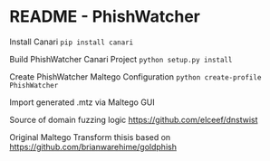 # README - PhishWatcher


Install Canari
  `pip install canari`

Build PhishWatcher Canari Project
  `python setup.py install`

Create PhishWatcher Maltego Configuration
  `python create-profile PhishWatcher`
  
Import generated .mtz via Maltego GUI




Source of domain fuzzing logic
https://github.com/elceef/dnstwist

Original Maltego Transform thisis based on
https://github.com/brianwarehime/goldphish

